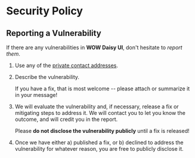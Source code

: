 # Security Policy

## Reporting a Vulnerability

If there are any vulnerabilities in **WOW Daisy UI**, don't hesitate to _report them_.

1. Use any of the [private contact addresses](https://github.com/ridgey28/wow-daisy-ui#support).
2. Describe the vulnerability.

   If you have a fix, that is most welcome -- please attach or summarize it in your message!

3. We will evaluate the vulnerability and, if necessary, release a fix or mitigating steps to address it. We will contact you to let you know the outcome, and will credit you in the report.

   Please **do not disclose the vulnerability publicly** until a fix is released!

4. Once we have either a) published a fix, or b) declined to address the vulnerability for whatever reason, you are free to publicly disclose it.
